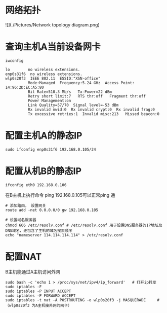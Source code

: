 # 网络拓扑

![](./Pictures/Network topology diagram.png)

# 查询主机A当前设备网卡

```shell
iwconfig
```

```shell
lo        no wireless extensions.
enp0s31f6  no wireless extensions.
wlp0s20f3  IEEE 802.11  ESSID:"XSN-office"  
          Mode:Managed  Frequency:5.24 GHz  Access Point: 14:96:2D:EC:A5:80   
          Bit Rate=510.3 Mb/s   Tx-Power=22 dBm   
          Retry short limit:7   RTS thr:off   Fragment thr:off
          Power Management:on
          Link Quality=57/70  Signal level=-53 dBm  
          Rx invalid nwid:0  Rx invalid crypt:0  Rx invalid frag:0
          Tx excessive retries:1  Invalid misc:213   Missed beacon:0
```

# 配置主机A的静态IP

```shell
sudo ifconfig enp0s31f6 192.168.0.105/24
```

# 配置从机B的静态IP

```shell
ifconfig eth0 192.168.0.106
```

在B主机上执行命令 ping 192.168.0.105可以正常ping 通

```shell
# 添加路由， 设置网关
route add -net 0.0.0.0/0 gw 192.168.0.105

# 设置域名服务器
chmod 666 /etc/resolv.conf # /etc/resolv.conf 用于设置DNS服务器的IP地址及DNS域名，还包含了主机的域名搜索顺序
echo "nameserver 114.114.114.114" > /etc/resolv.conf
```

# 配置NAT

B主机能通过A主机访问外网

```shell
sudo bash -c 'echo 1 > /proc/sys/net/ipv4/ip_forward'   # 打开ip转发
sudo iptables -F
sudo iptables -P INPUT ACCEPT
sudo iptables -P FORWARD ACCEPT
sudo iptables -t nat -A POSTROUTING -o wlp0s20f3 -j MASQUERADE     #（wlp0s20f3 为A主机接外网的网卡）
```
